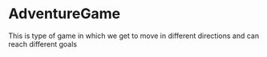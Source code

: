# AdventureGame
This is type of game in which we get to move in different directions and can reach different goals

